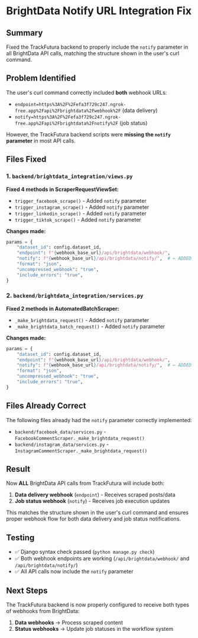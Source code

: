 # BrightData Notify URL Integration Fix

## Summary

Fixed the TrackFutura backend to properly include the `notify` parameter in all BrightData API calls, matching the structure shown in the user's curl command.

## Problem Identified

The user's curl command correctly included **both** webhook URLs:
- `endpoint=https%3A%2F%2Fefa3f729c247.ngrok-free.app%2Fapi%2Fbrightdata%2Fwebhook%2F` (data delivery)
- `notify=https%3A%2F%2Fefa3f729c247.ngrok-free.app%2Fapi%2Fbrightdata%2Fnotify%2F` (job status)

However, the TrackFutura backend scripts were **missing the `notify` parameter** in most API calls.

## Files Fixed

### 1. `backend/brightdata_integration/views.py`

**Fixed 4 methods in ScraperRequestViewSet:**
- `trigger_facebook_scrape()` - Added `notify` parameter
- `trigger_instagram_scrape()` - Added `notify` parameter  
- `trigger_linkedin_scrape()` - Added `notify` parameter
- `trigger_tiktok_scrape()` - Added `notify` parameter

**Changes made:**
```python
params = {
    "dataset_id": config.dataset_id,
    "endpoint": f"{webhook_base_url}/api/brightdata/webhook/",
    "notify": f"{webhook_base_url}/api/brightdata/notify/",  # ← ADDED
    "format": "json",
    "uncompressed_webhook": "true",
    "include_errors": "true",
}
```

### 2. `backend/brightdata_integration/services.py`

**Fixed 2 methods in AutomatedBatchScraper:**
- `_make_brightdata_request()` - Added `notify` parameter
- `_make_brightdata_batch_request()` - Added `notify` parameter

**Changes made:**
```python
params = {
    "dataset_id": config.dataset_id,
    "endpoint": f"{webhook_base_url}/api/brightdata/webhook/",
    "notify": f"{webhook_base_url}/api/brightdata/notify/",  # ← ADDED
    "format": "json",
    "uncompressed_webhook": "true",
    "include_errors": "true",
}
```

## Files Already Correct

The following files already had the `notify` parameter correctly implemented:
- `backend/facebook_data/services.py` - `FacebookCommentScraper._make_brightdata_request()`
- `backend/instagram_data/services.py` - `InstagramCommentScraper._make_brightdata_request()`

## Result

Now **ALL** BrightData API calls from TrackFutura will include both:
1. **Data delivery webhook** (`endpoint`) - Receives scraped posts/data
2. **Job status webhook** (`notify`) - Receives job execution updates

This matches the structure shown in the user's curl command and ensures proper webhook flow for both data delivery and job status notifications.

## Testing

- ✅ Django syntax check passed (`python manage.py check`)
- ✅ Both webhook endpoints are working (`/api/brightdata/webhook/` and `/api/brightdata/notify/`)
- ✅ All API calls now include the `notify` parameter

## Next Steps

The TrackFutura backend is now properly configured to receive both types of webhooks from BrightData:
1. **Data webhooks** → Process scraped content
2. **Status webhooks** → Update job statuses in the workflow system
